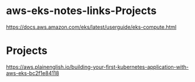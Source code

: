 # aws-eks-notes-links-Projects

https://docs.aws.amazon.com/eks/latest/userguide/eks-compute.html

# Projects

https://aws.plainenglish.io/building-your-first-kubernetes-application-with-aws-eks-bc2f1e84118
